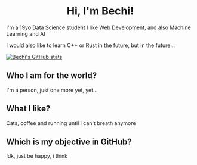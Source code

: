 <h1 align="center">Hi, I'm Bechi!</h1>

I'm a 19yo Data Science student
I like Web Development, and also Machine Learning and AI

I would also like to learn C++ or Rust in the future, but in the future...

[![Bechi's GitHub stats](https://github-readme-stats.vercel.app/api?username=BechiixD)](https://github.com/anuraghazra/github-readme-stats)

## Who I am for the world?
I'm a person, just one more yet, yet...

## What I like?
Cats, coffee and running until i can't breath anymore

## Which is my objective in GitHub?
Idk, just be happy, i think

